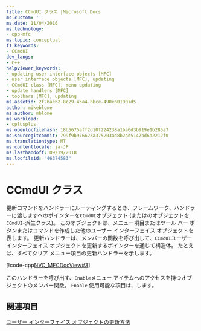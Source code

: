 ```yaml
---
title: CCmdUI クラス |Microsoft Docs
ms.custom: ''
ms.date: 11/04/2016
ms.technology:
- cpp-mfc
ms.topic: conceptual
f1_keywords:
- CCmdUI
dev_langs:
- C++
helpviewer_keywords:
- updating user interface objects [MFC]
- user interface objects [MFC], updating
- CCmdUI class [MFC], menu updating
- update handlers [MFC]
- toolbars [MFC], updating
ms.assetid: 2f2bae62-8c29-45a4-bbce-490eb01907d5
author: mikeblome
ms.author: mblome
ms.workload:
- cplusplus
ms.openlocfilehash: 18b5675aff2d10f224238a1ba6d3b919e1b285a7
ms.sourcegitcommit: 799f9b976623a375203ad8b2ad5147bd6a2212f0
ms.translationtype: MT
ms.contentlocale: ja-JP
ms.lasthandoff: 09/19/2018
ms.locfileid: "46374583"
---
```

# <a name="the-ccmdui-class"></a>CCmdUI クラス

更新コマンドをハンドラーにルーティングするとき、フレームワーク、ハンドラーに渡しますへのポインターを`CCmdUI`オブジェクト (またはのオブジェクトを`CCmdUI`-派生クラス)。 このオブジェクトは、メニュー項目またはツール バー ボタンまたはコマンドを作成した他のユーザー インターフェイス オブジェクトを表します。 更新ハンドラーは、メンバーの関数を呼び出して、`CCmdUI`ユーザー インターフェイス オブジェクトを更新するポインターを通じて構造体。 たとえば、すべてクリア メニュー項目の更新ハンドラーを示します。

[!code-cpp[NVC_MFCDocView#3](../mfc/codesnippet/cpp/the-ccmdui-class_1.cpp)]

このハンドラーを呼び出す、`Enable`メニュー アイテムへのアクセスを持つオブジェクトのメンバー関数。 `Enable` 使用可能な項目は、します。

## <a name="see-also"></a>関連項目

[ユーザー インターフェイス オブジェクトの更新方法](../mfc/how-to-update-user-interface-objects.md)

